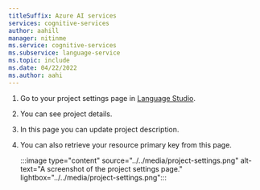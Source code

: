 ```yaml
---
titleSuffix: Azure AI services
services: cognitive-services
author: aahill
manager: nitinme
ms.service: cognitive-services
ms.subservice: language-service
ms.topic: include
ms.date: 04/22/2022
ms.author: aahi
---
```


1. Go to your project settings page in [Language Studio](https://aka.ms/languageStudio).

2. You can see project details.

3. In this page you can update project description.

4. You can also retrieve your resource primary key from this page.

    :::image type="content" source="../../media/project-settings.png" alt-text="A screenshot of the project settings page." lightbox="../../media/project-settings.png":::
